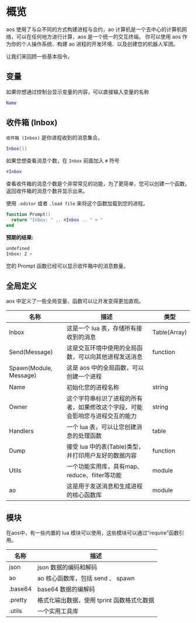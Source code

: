 # 概览

aos 使用了与众不同的方式构建进程与合约，ao 计算机是一个去中心的计算机网络，可以在任何地方进行计算，aos 是一个统一的交互终端。 你可以使用 aos 作为你的个人操作系统、构建 ao 进程的开发环境、以及创建您的机器人军团。

让我们来回顾一些基本指令。

## 变量

如果你想通过控制台显示变量的内容，可以直接输入变量的名称

```lua
Name
```

## 收件箱 (Inbox)

`收件箱 (Inbox)` 是你进程收到的消息集合。

```lua
Inbox[1]
```

如果您想查看消息个数，在 `Inbox` 前面加入 `#` 符号

```lua
#Inbox
```

查看收件箱的消息个数是个非常常见的功能，为了更简单，您可以创建一个函数，返回收件箱的消息个数并显示出来。

使用 `.editor` 或者 `.load file` 来将这个函数加载到您的进程。

```lua
function Prompt()
  return "Inbox: " .. #Inbox .. " > "
end
```

**预期的结果:**

```sh
undefined
Inbox: 2 >
```

您的 Prompt 函数已经可以显示收件箱中的消息数量。

## 全局定义

aos 中定义了一些全局变量、函数可以让开发变得更加直观。

| 名称                   | 描述                                                                         | 类型         |
| ---------------------- | ---------------------------------------------------------------------------- | ------------ |
| Inbox                  | 这是一个 lua 表，存储所有接收到的消息                                        | Table(Array) |
| Send(Message)          | 这是交互环境中使用的全局函数，可以向其他进程发送消息                         | function     |
| Spawn(Module, Message) | 这是 aos 中的全局函数，可以创建一个进程                                      |
| Name                   | 初始化您的进程名称                                                           | string       |
| Owner                  | 这个字符串标识了进程的所有者，如果修改这个字段，可能会影响您与进程交互的能力 | string       |
| Handlers               | 一个 lua 表，可以让您创建消息的处理函数                                      | table        |
| Dump                   | 接受 lua 中的表(Table)类型，并打印用户友好的数据内容                         | function     |
| Utils                  | 一个功能实用库，具有map、reduce、filter等功能                                | module       |
| ao                     | 这是用于发送消息和生成进程的核心函数库                                       | module       |

## 模块

在aos中，有一些内置的 lua 模块可以使用，这些模块可以通过“require”函数引用。

| 名称    | 描述                                       |
| ------- | ------------------------------------------ |
| json    | json 数据的编码和解码                      |
| ao      | ao 核心函数库，包括 send 、 spawn          |
| .base64 | base64 数据的编解码                        |
| .pretty | 格式化输出数据，使用 tprint 函数格式化数据 |
| .utils  | 一个实用工具库                             |
